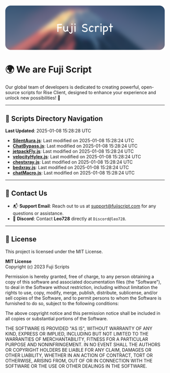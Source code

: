 ![Banner](.github/b.webp)

# 🌍 **We are Fuji Script**

Our global team of developers is dedicated to creating powerful, open-source scripts for Rise Client, designed to enhance your experience and unlock new possibilities! 🌟

---
<!-- SCRIPTS_NAVIGATION_START -->
## 📂 **Scripts Directory Navigation**

**Last Updated**: 2025-01-08 15:28:28 UTC

- **[SilentAura.js](scripts/SilentAura.js)**: Last modified on 2025-01-08 15:28:24 UTC
- **[ChatBypass.js](scripts/ChatBypass.js)**: Last modified on 2025-01-08 15:28:24 UTC
- **[jetpackFly.js](scripts/jetpackFly.js)**: Last modified on 2025-01-08 15:28:24 UTC
- **[velocityHylex.js](scripts/velocityHylex.js)**: Last modified on 2025-01-08 15:28:24 UTC
- **[chestxray.js](scripts/chestxray.js)**: Last modified on 2025-01-08 15:28:24 UTC
- **[bedxray.js](scripts/bedxray.js)**: Last modified on 2025-01-08 15:28:24 UTC
- **[chatMacro.js](scripts/chatMacro.js)**: Last modified on 2025-01-08 15:28:24 UTC

<!-- SCRIPTS_NAVIGATION_END -->

---

## 💬 **Contact Us**  
- 📬 **Support Email**: Reach out to us at [support@fujiscript.com](mailto:support@fujiscript.com) for any questions or assistance.  
- 💬 **Discord**: Contact **Leo728** directly at `Discord@leo728`.

---

## 📜 **License**

This project is licensed under the MIT License.  

**MIT License**  
Copyright (c) 2023 Fuji Scripts  

Permission is hereby granted, free of charge, to any person obtaining a copy of this software and associated documentation files (the "Software"), to deal in the Software without restriction, including without limitation the rights to use, copy, modify, merge, publish, distribute, sublicense, and/or sell copies of the Software, and to permit persons to whom the Software is furnished to do so, subject to the following conditions:  

The above copyright notice and this permission notice shall be included in all copies or substantial portions of the Software.  

THE SOFTWARE IS PROVIDED "AS IS", WITHOUT WARRANTY OF ANY KIND, EXPRESS OR IMPLIED, INCLUDING BUT NOT LIMITED TO THE WARRANTIES OF MERCHANTABILITY, FITNESS FOR A PARTICULAR PURPOSE AND NONINFRINGEMENT. IN NO EVENT SHALL THE AUTHORS OR COPYRIGHT HOLDERS BE LIABLE FOR ANY CLAIM, DAMAGES OR OTHER LIABILITY, WHETHER IN AN ACTION OF CONTRACT, TORT OR OTHERWISE, ARISING FROM, OUT OF OR IN CONNECTION WITH THE SOFTWARE OR THE USE OR OTHER DEALINGS IN THE SOFTWARE.  
